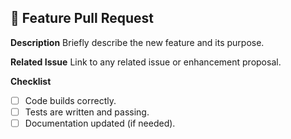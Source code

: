 ## 🚀 Feature Pull Request

**Description**
Briefly describe the new feature and its purpose.

**Related Issue**
Link to any related issue or enhancement proposal.

**Checklist**
- [ ] Code builds correctly.
- [ ] Tests are written and passing.
- [ ] Documentation updated (if needed).